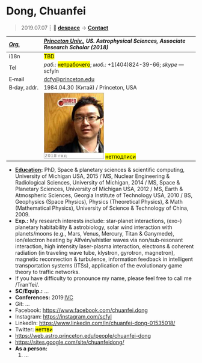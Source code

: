 # Dong, Chuanfei
> 2019.07.07 ┊ **🚀 [despace](index.md)** → **[Contact](contact.md)**

|*[Org.](contact.md)*|*[Princeton Univ.](princeton_univ.md), US. Astrophysical Sciences, Associate Research Scholar (2018)*|
|:--|:--|
|i18n| <mark>TBD</mark> |
|Tel|*раб.:* <mark>нетрабочего</mark>; *моб.:* +1(404)824-39-66; *skype* — scfyln |
|E‑mail| <dcfy@princeton.edu> |
|B‑day, addr.| 1984.04.30 (Китай) / Princeton, USA |
|| [![](f/contact/d/dong_001_photo_thumb.jpg)](f/contact/d/dong_001_photo.jpg) <mark>нетподписи</mark> |

   - **[Education](edu.md):** PhD, Space & planetary sciences & scientific computing, University of Michigan USA, 2015 / MS, Nuclear Engineering & Radiological Sciences, University of Michigan, 2014 / MS, Space & Planetary Sciences, University of Michigan USA, 2012 / MS, Earth & Atmospheric Sciences, Georgia Institute of Technology USA, 2010 / BS, Geophysics (Space Physics), Physics (Theoretical Physics), & Math (Mathematical Physics), University of Science & Technology of China, 2009.
   - **Exp.:** My research interests include: star-planet interactions, (exo-) planetary habitability & astrobiology, solar wind interaction with planets/moons (e.g., Mars, Venus, Mercury, Titan & Ganymede), ion/electron heating by Alfvén/whistler waves via non/sub‑resonant interaction, high intensity laser-plasma interaction, electrons & coherent radiation (in traveling wave tube, klystron, gyrotron, magnetron), magnetic reconnection & turbulence, information feedback in intelligent transportation systems (ITSs), application of the evolutionary game theory to traffic networks.
   - If you have difficulty to pronounce my name, please feel free to call me /Tran'fei/.
   - **SC/Equip.:** …
   - **Conferences:** 2019 [IVC](ivc_2019.md)
   - Git: …
   - Facebook: <https://www.facebook.com/chuanfei.dong>
   - Instagram: <https://instagram.com/scfyl>
   - LinkedIn: <https://www.linkedin.com/in/chuanfei-dong-01535018/>
   - Twitter: <mark>неттви</mark>
   - <https://web.astro.princeton.edu/people/chuanfei-dong>
   - <https://sites.google.com/site/chuanfeidong/>
   - **As a person:**
      1. …
